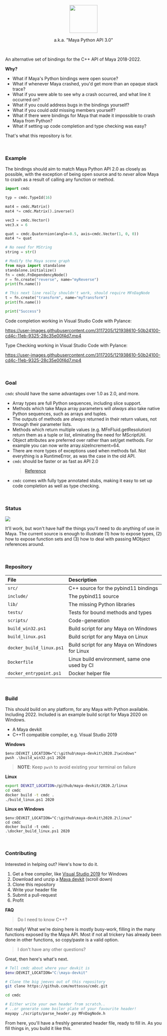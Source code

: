 <a href=/cmda/><p align=center><img width=90 src=https://user-images.githubusercontent.com/2152766/115344277-0e81de80-a1a5-11eb-92ba-e580d91537da.png></p></a>

<p align=center>a.k.a. "Maya Python API 3.0"</p>

<br>

An alternative set of bindings for the C++ API of Maya 2018-2022.

**Why?**

- What if Maya's Python bindings were open source?
- What if whenever Maya crashed, you'd get more than an opaque stack trace?
- What if you were able to see why a crash occurred, and what line it occurred on?
- What if you could address bugs in the bindings yourself?
- What if you could *add* missing members yourself?
- What if there were bindings for Maya that made it impossible to crash Maya from Python?
- What if setting up code completion and type checking was easy?

That's what this repository is for.

<br>

### Example

The bindings should aim to match Maya Python API 2.0 as closely as possible, with the exception of being open source and to *never* allow Maya to crash as a result of calling any function or method.

```py
import cmdc

typ = cmdc.TypeId(16)

mat4 = cmdc.Matrix()
mat4 *= cmdc.Matrix().inverse()

vec3 = cmdc.Vector()
vec3.x = 6

quat = cmdc.Quaternion(angle=0.5, axis=cmdc.Vector(1, 0, 0))
mat4 *= quat

# No need for MString
string = str()

# Modify the Maya scene graph
from maya import standalone
standalone.initialize()
fn = cmdc.FnDependencyNode()
r = fn.create("reverse", name="myReverse")
print(fn.name())

# This next line really shouldn't work, should require MFnDagNode
t = fn.create("transform", name="myTransform")
print(fn.name())

print("Success")
```

Code completion working in Visual Studio Code with Pylance:

https://user-images.githubusercontent.com/3117205/121938610-50b24100-cd4c-11eb-9325-28c35e00f4d7.mp4

Type Checking working in Visual Studio Code with Pylance:

https://user-images.githubusercontent.com/3117205/121938610-50b24100-cd4c-11eb-9325-28c35e00f4d7.mp4

<br>

### Goal

`cmdc` should have the same advantages over 1.0 as 2.0, and more.

- Array types are full Python sequences, including slice support.
- Methods which take Maya array parameters will *always* also take native Python sequences, such as arrays and tuples.
- The outputs of methods are *always* returned in their return values, not through their parameter lists.
- Methods which return multiple values (e.g. MFnFluid.getResolution) return them as a tuple or list, eliminating the need for MScriptUtil.
- Object attributes are preferred over rather than set/get methods. For example you can now write array.sizeIncrement=64.
- There are more types of exceptions used when methods fail. Not everything is a RuntimeError, as was the case in the old API.
- `cmdc` should be faster or as fast as API 2.0
  > [Reference](https://help.autodesk.com/view/MAYAUL/2020/ENU/?guid=__py_ref_index_html)
- `cmdc` comes with fully type annotated stubs, making it easy to set up code completion as well as type checking.

<br>

### Status

![](https://img.shields.io/badge/prototype-0.1-brightgreen)

It'll work, but won't have half the things you'll need to do anything of use in Maya. The current source is enough to illustrate (1) how to expose types, (2) how to expose function sets and (3) how to deal with passing MObject references around.

<br>

### Repository

| File | Description
|:-----|:-------------
| `src/`            | C++ source for the pybind11 bindings
| `include/`        | The pybind11 source
| `lib/`            | The missing Python libraries
| `tests/`          | Tests for bound methods and types
| `scripts/`        | Code-generation
| `build_win32.ps1` | Build script for any Maya on Windows
| `build_linux.ps1` | Build script for any Maya on Linux
| `docker_build_linux.ps1` | Build script for any Maya on Windows for Linux
| `Dockerfile`      | Linux build environment, same one used by CI
| `docker_entrypoint.ps1` |Docker helper file

<br>

### Build

This should build on any platform, for any Maya with Python available. Including 2022. Included is an example build script for Maya 2020 on Windows.

- A Maya devkit
- C++11 compatible compiler, e.g. Visual Studio 2019

**Windows**

```pwsh
$env:DEVKIT_LOCATION="C:\github\maya-devkit\2020.2\windows"
pwsh .\build_win32.ps1 2020
```

> **NOTE**: Keep `pwsh` to avoid existing your terminal on failure

**Linux**

```bash
export DEVKIT_LOCATION=/github/maya-devkit/2020.2/linux
cd cmdc
docker build -t cmdc .
./build_linux.ps1 2020
```

**Linux on Windows**

```pwsh
$env:DEVKIT_LOCATION="C:\github\maya-devkit\2020.2\linux"
cd cmdc
docker build -t cmdc .
.\docker_build_linux.ps1 2020
```

<br>

### Contributing

Interested in helping out? Here's how to do it.

1. Get a free compiler, like [Visual Studio 2019](https://visualstudio.microsoft.com/vs/community/) for Windows
1. Download and unzip a [Maya devkit](https://www.autodesk.com/developer-network/platform-technologies/maya) (scroll down)
2. Clone this repository
3. Write your header file
4. Submit a pull-request
5. Profit

**FAQ**

> Do I need to know C++?

Not really! What we're doing here is mostly busy-work, filling in the many functions exposed by the Maya API. Most if not all trickery has already been done in other functions, so copy/paste is a valid option.

> I don't have any other questions?

Great, then here's what's next.

```bash
# Tell cmdc about where your devkit is
$env:DEVKIT_LOCATION="C:\maya-devkit"

# Clone the big jeeves out of this repository
git clone https://github.com/mottosso/cmdc.git

cd cmdc

# Either write your own header from scratch..
# ..or generate some boiler plate of your favourite header!
mayapy ./scripts/parse_header.py MFnDagNode.h
```

From here, you'll have a freshly generated header file, ready to fill in. As you fill things in, you build it like this.


```bash

```
